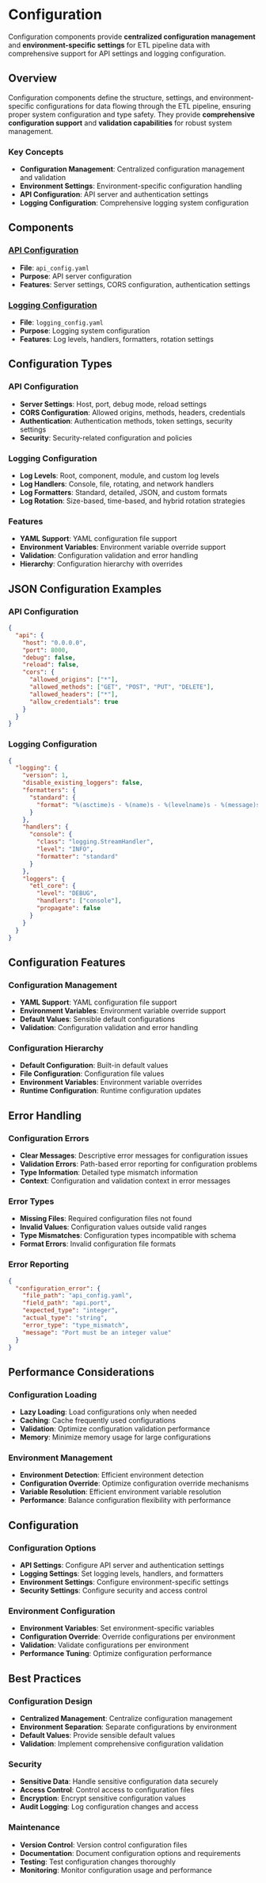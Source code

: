 # Configuration

Configuration components provide **centralized configuration management** and **environment-specific settings** for ETL pipeline data with comprehensive support for API settings and logging configuration.

## Overview

Configuration components define the structure, settings, and environment-specific configurations for data flowing through the ETL pipeline, ensuring proper system configuration and type safety. They provide **comprehensive configuration support** and **validation capabilities** for robust system management.

### Key Concepts
- **Configuration Management**: Centralized configuration management and validation
- **Environment Settings**: Environment-specific configuration handling
- **API Configuration**: API server and authentication settings
- **Logging Configuration**: Comprehensive logging system configuration

## Components

### [API Configuration](./api_config.yaml)
- **File**: `api_config.yaml`
- **Purpose**: API server configuration
- **Features**: Server settings, CORS configuration, authentication settings

### [Logging Configuration](./logging_config.yaml)
- **File**: `logging_config.yaml`
- **Purpose**: Logging system configuration
- **Features**: Log levels, handlers, formatters, rotation settings

## Configuration Types

### API Configuration
- **Server Settings**: Host, port, debug mode, reload settings
- **CORS Configuration**: Allowed origins, methods, headers, credentials
- **Authentication**: Authentication methods, token settings, security settings
- **Security**: Security-related configuration and policies

### Logging Configuration
- **Log Levels**: Root, component, module, and custom log levels
- **Log Handlers**: Console, file, rotating, and network handlers
- **Log Formatters**: Standard, detailed, JSON, and custom formats
- **Log Rotation**: Size-based, time-based, and hybrid rotation strategies

### Features
- **YAML Support**: YAML configuration file support
- **Environment Variables**: Environment variable override support
- **Validation**: Configuration validation and error handling
- **Hierarchy**: Configuration hierarchy with overrides

## JSON Configuration Examples

### API Configuration
```json
{
  "api": {
    "host": "0.0.0.0",
    "port": 8000,
    "debug": false,
    "reload": false,
    "cors": {
      "allowed_origins": ["*"],
      "allowed_methods": ["GET", "POST", "PUT", "DELETE"],
      "allowed_headers": ["*"],
      "allow_credentials": true
    }
  }
}
```

### Logging Configuration
```json
{
  "logging": {
    "version": 1,
    "disable_existing_loggers": false,
    "formatters": {
      "standard": {
        "format": "%(asctime)s - %(name)s - %(levelname)s - %(message)s"
      }
    },
    "handlers": {
      "console": {
        "class": "logging.StreamHandler",
        "level": "INFO",
        "formatter": "standard"
      }
    },
    "loggers": {
      "etl_core": {
        "level": "DEBUG",
        "handlers": ["console"],
        "propagate": false
      }
    }
  }
}
```

## Configuration Features

### Configuration Management
- **YAML Support**: YAML configuration file support
- **Environment Variables**: Environment variable override support
- **Default Values**: Sensible default configurations
- **Validation**: Configuration validation and error handling

### Configuration Hierarchy
- **Default Configuration**: Built-in default values
- **File Configuration**: Configuration file values
- **Environment Variables**: Environment variable overrides
- **Runtime Configuration**: Runtime configuration updates

## Error Handling

### Configuration Errors
- **Clear Messages**: Descriptive error messages for configuration issues
- **Validation Errors**: Path-based error reporting for configuration problems
- **Type Information**: Detailed type mismatch information
- **Context**: Configuration and validation context in error messages

### Error Types
- **Missing Files**: Required configuration files not found
- **Invalid Values**: Configuration values outside valid ranges
- **Type Mismatches**: Configuration types incompatible with schema
- **Format Errors**: Invalid configuration file formats

### Error Reporting
```json
{
  "configuration_error": {
    "file_path": "api_config.yaml",
    "field_path": "api.port",
    "expected_type": "integer",
    "actual_type": "string",
    "error_type": "type_mismatch",
    "message": "Port must be an integer value"
  }
}
```

## Performance Considerations

### Configuration Loading
- **Lazy Loading**: Load configurations only when needed
- **Caching**: Cache frequently used configurations
- **Validation**: Optimize configuration validation performance
- **Memory**: Minimize memory usage for large configurations

### Environment Management
- **Environment Detection**: Efficient environment detection
- **Configuration Override**: Optimize configuration override mechanisms
- **Variable Resolution**: Efficient environment variable resolution
- **Performance**: Balance configuration flexibility with performance

## Configuration

### Configuration Options
- **API Settings**: Configure API server and authentication settings
- **Logging Settings**: Set logging levels, handlers, and formatters
- **Environment Settings**: Configure environment-specific settings
- **Security Settings**: Configure security and access control

### Environment Configuration
- **Environment Variables**: Set environment-specific variables
- **Configuration Override**: Override configurations per environment
- **Validation**: Validate configurations per environment
- **Performance Tuning**: Optimize configuration performance

## Best Practices

### Configuration Design
- **Centralized Management**: Centralize configuration management
- **Environment Separation**: Separate configurations by environment
- **Default Values**: Provide sensible default values
- **Validation**: Implement comprehensive configuration validation

### Security
- **Sensitive Data**: Handle sensitive configuration data securely
- **Access Control**: Control access to configuration files
- **Encryption**: Encrypt sensitive configuration values
- **Audit Logging**: Log configuration changes and access

### Maintenance
- **Version Control**: Version control configuration files
- **Documentation**: Document configuration options and requirements
- **Testing**: Test configuration changes thoroughly
- **Monitoring**: Monitor configuration usage and performance

